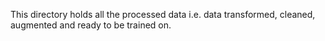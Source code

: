This directory holds all the processed data i.e. data transformed,
cleaned, augmented and ready to be trained on.
